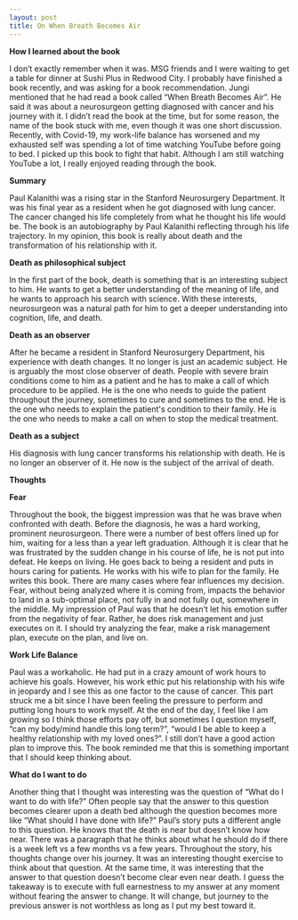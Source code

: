 ```yaml
---
layout: post
title: On When Breath Becomes Air
---
```


**How I learned about the book**

I don’t exactly remember when it was. MSG friends and I were waiting to get a table for dinner at Sushi Plus in Redwood City. I probably have finished a book recently, and was asking for a book recommendation. Jungi mentioned that he had read a book called “When Breath Becomes Air”. He said it was about a neurosurgeon getting diagnosed with cancer and his journey with it. I didn’t read the book at the time, but for some reason, the name of the book stuck with me, even though it was one short discussion. Recently, with Covid-19, my work-life balance has worsened and my exhausted self was spending a lot of time watching YouTube before going to bed. I picked up this book to fight that habit. Although I am still watching YouTube a lot, I really enjoyed reading through the book. 

**Summary**

Paul Kalanithi was a rising star in the Stanford Neurosurgery Department. It was his final year as a resident when he got diagnosed with lung cancer. The cancer changed his life completely from what he thought his life would be. The book is an autobiography by Paul Kalanithi reflecting through his life trajectory. In my opinion, this book is really about death and the transformation of his relationship with it. 

**Death as philosophical subject**

In the first part of the book, death is something that is an interesting subject to him. He wants to get a better understanding of the meaning of life, and he wants to approach his search with science. With these interests, neurosurgeon was a natural path for him to get a deeper understanding into cognition, life, and death. 

**Death as an observer**

After he became a resident in Stanford Neurosurgery Department, his experience with death changes. It no longer is just an academic subject. He is arguably the most close observer of death. People with severe brain conditions come to him as a patient and he has to make a call of which procedure to be applied. He is the one who needs to guide the patient throughout the journey, sometimes to cure and sometimes to the end. He is the one who needs to explain the patient's condition to their family. He is the one who needs to make a call on when to stop the medical treatment. 

**Death as a subject**

His diagnosis with lung cancer transforms his relationship with death. He is no longer an observer of it. He now is the subject of the arrival of death. 

**Thoughts**

**Fear**

Throughout the book, the biggest impression was that he was brave when confronted with death. Before the diagnosis, he was a hard working, prominent neurosurgeon. There were a number of best offers lined up for him, waiting for a less than a year left graduation. Although it is clear that he was frustrated by the sudden change in his course of life, he is not put into defeat. He keeps on living. He goes back to being a resident and puts in hours caring for patients. He works with his wife to plan for the family. He writes this book. 
There are many cases where fear influences my decision. Fear, without being analyzed where it is coming from, impacts the behavior to land in a sub-optimal place, not fully in and not fully out, somewhere in the middle. My impression of Paul was that he doesn’t let his emotion suffer from the negativity of fear. Rather, he does risk management and just executes on it. I should try analyzing the fear, make a risk management plan, execute on the plan, and live on.

**Work Life Balance**

Paul was a workaholic. He had put in a crazy amount of work hours to achieve his goals. However, his work ethic put his relationship with his wife in jeopardy and I see this as one factor to the cause of cancer. This part struck me a bit since I have been feeling the pressure to perform and putting long hours to work myself. At the end of the day, I feel like I am growing so I think those efforts pay off, but sometimes I question myself, “can my body/mind handle this long term?”, “would I be able to keep a healthy relationship with my loved ones?”. I still don’t have a good action plan to improve this. The book reminded me that this is something important that I should keep thinking about. 

**What do I want to do**

Another thing that I thought was interesting was the question of “What do I want to do with life?” Often people say that the answer to this question becomes clearer upon a death bed although the question becomes more like “What should I have done with life?” Paul’s story puts a different angle to this question. He knows that the death is near but doesn’t know how near. There was a paragraph that he thinks about what he should do if there is a week left vs a few months vs a few years. Throughout the story, his thoughts change over his journey. It was an interesting thought exercise to think about that question. At the same time, it was interesting that the answer to that question doesn’t become clear even near death. I guess the takeaway is to execute with full earnestness to my answer at any moment without fearing the answer to change. It will change, but journey to the previous answer is not worthless as long as I put my best toward it. 

